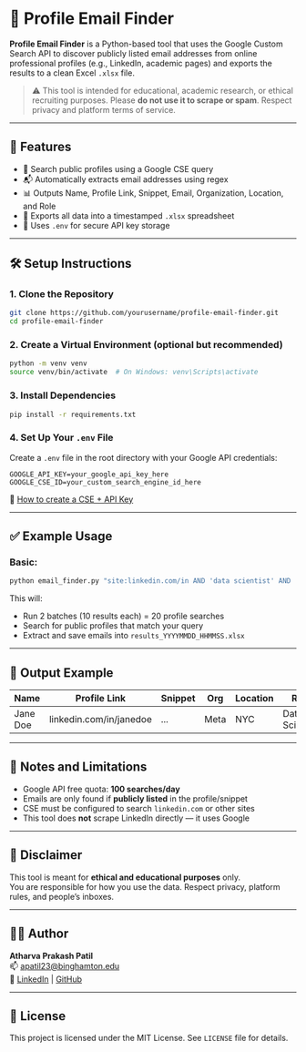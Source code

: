 # 📧 Profile Email Finder

**Profile Email Finder** is a Python-based tool that uses the Google Custom Search API to discover publicly listed email addresses from online professional profiles (e.g., LinkedIn, academic pages) and exports the results to a clean Excel `.xlsx` file.

> ⚠️ This tool is intended for educational, academic research, or ethical recruiting purposes. Please **do not use it to scrape or spam**. Respect privacy and platform terms of service.

---

## 🚀 Features

- 🔎 Search public profiles using a Google CSE query
- 📬 Automatically extracts email addresses using regex
- 📊 Outputs Name, Profile Link, Snippet, Email, Organization, Location, and Role
- 📁 Exports all data into a timestamped `.xlsx` spreadsheet
- 🔐 Uses `.env` for secure API key storage

---

## 🛠️ Setup Instructions

### 1. Clone the Repository
```bash
git clone https://github.com/yourusername/profile-email-finder.git
cd profile-email-finder
```

### 2. Create a Virtual Environment (optional but recommended)
```bash
python -m venv venv
source venv/bin/activate  # On Windows: venv\Scripts\activate
```

### 3. Install Dependencies
```bash
pip install -r requirements.txt
```

### 4. Set Up Your `.env` File
Create a `.env` file in the root directory with your Google API credentials:
```env
GOOGLE_API_KEY=your_google_api_key_here
GOOGLE_CSE_ID=your_custom_search_engine_id_here
```

📘 [How to create a CSE + API Key](https://developers.google.com/custom-search/v1/overview)

---

## ✅ Example Usage

### Basic:
```bash
python email_finder.py "site:linkedin.com/in AND 'data scientist' AND 'Tesla'" --requests 2
```

This will:
- Run 2 batches (10 results each) = 20 profile searches
- Search for public profiles that match your query
- Extract and save emails into `results_YYYYMMDD_HHMMSS.xlsx`

---

## 📂 Output Example

| Name             | Profile Link                | Snippet         | Org     | Location | Role        | Email              |
|------------------|-----------------------------|------------------|----------|-----------|--------------|---------------------|
| Jane Doe         | linkedin.com/in/janedoe     | ...              | Meta     | NYC       | Data Scientist | jane.doe@example.com |

---

## 📌 Notes and Limitations

- Google API free quota: **100 searches/day**
- Emails are only found if **publicly listed** in the profile/snippet
- CSE must be configured to search `linkedin.com` or other sites
- This tool does **not** scrape LinkedIn directly — it uses Google

---

## 🙏 Disclaimer

This tool is meant for **ethical and educational purposes** only.  
You are responsible for how you use the data. Respect privacy, platform rules, and people’s inboxes.

---

## 👨‍💻 Author

**Atharva Prakash Patil**  
📫 apatil23@binghamton.edu  
🔗 [LinkedIn](https://linkedin.com/in/your-link) | [GitHub](https://github.com/yourusername)

---

## 📄 License

This project is licensed under the MIT License. See `LICENSE` file for details.
